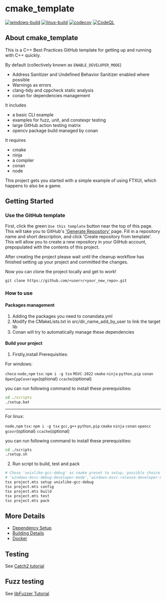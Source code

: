 # cmake_template

[![windows-build](https://github.com/PongKJ/c_cpp_template/actions/workflows/windows-build.yml/badge.svg)](https://github.com/PongKJ/c_cpp_template/actions/workflows/windows-build.yml)
[![linux-build](https://github.com/PongKJ/c_cpp_template/actions/workflows/linux-build.yml/badge.svg)](https://github.com/PongKJ/c_cpp_template/actions/workflows/linux-build.yml)
[![codecov](https://codecov.io/gh/PongKJ/c_cpp_template/branch/main/graph/badge.svg)](https://codecov.io/gh/PongKJ/c_cpp_template)
[![CodeQL](https://github.com/PongKJ/c_cpp_template/actions/workflows/codeql-analysis.yml/badge.svg)](https://github.com/PongKJ/c_cpp_template/actions/workflows/codeql-analysis.yml)

## About cmake_template

This is a C++ Best Practices GitHub template for getting up and running with C++ quickly.

By default (collectively known as `ENABLE_DEVELOPER_MODE`)

- Address Sanitizer and Undefined Behavior Sanitizer enabled where possible
- Warnings as errors
- clang-tidy and cppcheck static analysis
- conan for dependencies management

It includes

- a basic CLI example
- examples for fuzz, unit, and constexpr testing
- large GitHub action testing matrix
- opencv package build managed by conan

It requires

- cmake
- ninja
- a compiler
- conan
- node

This project gets you started with a simple example of using FTXUI, which happens to also be a game.

## Getting Started

### Use the GitHub template

First, click the green `Use this template` button near the top of this page.
This will take you to GitHub's ['Generate Repository'](https://github.com/cpp-best-practices/cmake_template/generate)
page.
Fill in a repository name and short description, and click 'Create repository from template'.
This will allow you to create a new repository in your GitHub account,
prepopulated with the contents of this project.

After creating the project please wait until the cleanup workflow has finished
setting up your project and committed the changes.

Now you can clone the project locally and get to work!

    git clone https://github.com/<user>/<your_new_repo>.git

### How to use

#### Packages management

1. Adding the packages you need to conandata.yml
2. Modify the CMakeLists.txt in src/dir_name_add_by_user to link the target lib
3. Conan will try to automatically manage these dependencies

#### Build your project
1. Firstly,install Prerequisities:

For windows:

`choco`
`node,npm`
`tsx`: `npm i -g tsx`
`MSVC-2022`
`cmake`
`ninja`
`python,pip`
`conan`
`OpenCppCoverage`(optional)
`ccache`(optional)

you can run following command to install these prerequisities:
```bat
cd ./scripts
./setup.bat
```
--------------------

For linux:

`node,npm`
`tsx`: `npm i -g tsx`
`gcc,g++`
`python,pip`
`cmake`
`ninja`
`conan`
`opencc`
`gcovr`(optional)
`ccache`(optional)

you can run following command to install these prerequisities:
```sh
cd ./scripts
./setup.sh
```
2. Run script to build, test and pack
``` sh
# Chose 'unixlike-gcc-debug' as cmake preset to setup, possible choice are: 'unixlike-gcc-release', 
# 'windows-msvc-debug-developer-mode','windows-msvc-release-developer-mode'
tsx project.mts setup unixlike-gcc-debug
tsx project.mts config
tsx project.mts build
tsx project.mts test
tsx project.mts pack
```
## More Details

- [Dependency Setup](README_dependencies.md)
- [Building Details](README_building.md)
- [Docker](README_docker.md)

## Testing

See [Catch2 tutorial](https://github.com/catchorg/Catch2/blob/master/docs/tutorial.md)

## Fuzz testing

See [libFuzzer Tutorial](https://github.com/google/fuzzing/blob/master/tutorial/libFuzzerTutorial.md)
